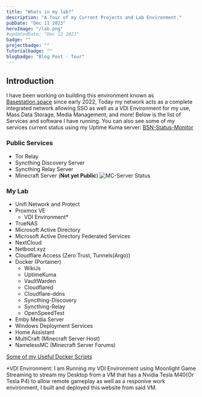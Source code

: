 ```yaml
---
title: "Whats in my lab?"
description: "A Tour of my Current Projects and Lab Environment."
pubDate: "Dec 11 2023"
heroImage: "/lab.png"
#updatedDate: "Dec 12 2023"
badge: ""
projectbadge: ""
Tutorialbadge: ""
blogbadge: "Blog Post - Tour"
---
```


## Introduction

I have been working on building this environment known as [Basestation.space](https://www.basestation.space) since early 2022, Today my network acts as a complete integrated network allowing SSO as well as a VDI Environment for my use, Mass Data Storage, Media Management, and more!  Below is the list of Services and software I have running. You can also see some of my services current status using my Uptime Kuma server: [BSN-Status-Monitor](https://status-monitor.basestation.space/status/bsn-services)

### Public Services

- Tor Relay
- Syncthing Discovery Server
- Syncthing Relay Server
- Minecraft Server (**Not yet Public**)
![MC-Server Status](https://forums.basestation.space/banner/Basestation+Gaming.png)

### My Lab

- Unifi Network and Protect
- Proxmox VE
  - VDI Environment*
- TrueNAS
- Microsoft Active Directory
- Microsoft Active Directory Federated Services
- NextCloud
- Netboot.xyz
- Cloudflare Access (Zero Trust, Tunnels(Argo))
- Docker (Portainer)
  - WikiJs
  - UptimeKuma
  - VaultWarden
  - Cloudflared
  - Cloudflare-ddns
  - Syncthing-Discovery
  - Syncthing-Relay
  - OpenSpeedTest
- Emby Media Server
- Windows Deployment Services
- Home Assistant
- MultiCraft (Minecraft Server Host)
- NamelessMC (Minecraft Server Forums)

[Some of my Useful Docker Scripts](https://github.com/Adammatthiesen/docker-compose-scripts)

*VDI Environment:
I am Running my VDI Environment using Moonlight Game Streaming to stream my Desktop from a VM that has a Nvidia Tesla M40(Or Tesla P4) to allow remote gameplay as well as a responive work environment, I built and deployed this website from said VM.
